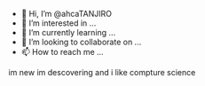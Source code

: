- 👋 Hi, I’m @ahcaTANJIRO
- 👀 I’m interested in ...
- 🌱 I’m currently learning ...
- 💞️ I’m looking to collaborate on ...
- 📫 How to reach me ...

<!---
ahcaTANJIRO/ahcaTANJIRO is a ✨ special ✨ repository because its `README.md` (this file) appears on your GitHub profile.
You can click the Preview link to take a look at your changes.
--->im new im descovering and i like compture science 
